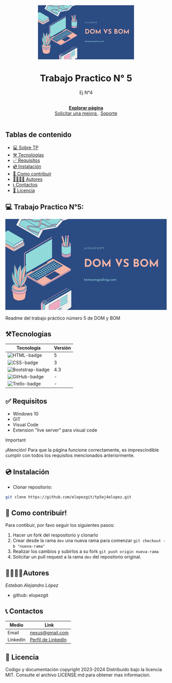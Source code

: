 <!-- Project logo -->
<div align ='center'>
    <a href = 'https://tp5ej4elopez.netlify.app/'>
    <img src='./img/imgdombom.webp' alt = 'imgdombom' width = '300' />
    </a>
    <h1>Trabajo Practico N° 5</h1>
    <p>
    Ej N°4
    </p>
    <br>
    <a href = 'https://tp5ej4elopez.netlify.app/'>
    <strong>Explorar página</strong>
    </a>
    <br>
    <a href = 'https://tp5ej4elopez.netlify.app/'>
    Solicitar una mejora
    </a>
    .
    <a href = 'https://tp5ej4elopez.netlify.app/'>
    Soporte
    </a>
    <br><br>
</div>

## Tablas de contenido

- [💻 Sobre TP](#💻-sobre-tp)
- [⚒️ Tecnologías](#⚒️tecnologias)
- [✅ Requisitos](#✅-requisitos)
- [💿 Instalación](#💿-instalación)
- [🤝 Como contribuir](#🤝-como-contribuir)
- [👨‍💻👩‍💻 Autores](#👨‍💻👩‍💻autores)
- [📞 Contactos](#📞-contactos)
- [📄 Licencia](#📄-licencia)

## 💻 Trabajo Practico N°5:

![Sobre TP](./img/imgdombom.webp)

Readme del trabajo práctico número 5 de DOM y BOM

## ⚒️Tecnologias

| Tecnología         | Versión |
| ------------------ | ------- |
| ![HTML-badge]      | 5       |
| ![CSS-badge]       | 3       |
| ![Bootstrap-badge] | 4.3     |
| ![GitHub-badge]    | -       |
| ![Trello-badge]    | -       |

## ✅ Requisitos

- Windows 10
- GIT
- Visual Code
- Extension "live server" para visual code

> [!IMPORTANT]
> ¡Atención! Para que la página funcione correctamente, es imprescindible cumplir con todos los requisitos mencionados anteriormente.

## 💿 Instalación

- Clonar repositorio:

```bash
git clone https://github.com/elopezgit/tp5ej4elopez.git
```


## 🤝 Como contribuir!

Para contibuir, por favo seguir los siguientes pasos:

1. Hacer un fork del respositorio y clonarlo
2. Crear desde la rama `dev` una nueva rama para comenzar `git checkout -b "nueva-rama"`
3. Realizar los cambios y subirlos a su fork `git push origin nueva-rama`
4. Solicitar un pull request a la rama `dev` del repositorio original.

## 👨‍💻👩‍💻Autores

_Esteban Alejandro López_

- github: elopezgit

## 📞 Contactos

| Medio    | Link                                                    |
| -------- | ------------------------------------------------------- |
| Email    | [nexus@gmail.com](mailto:lopezestebanalejandro@gmail.com)               |          |
| LinkedIn | [Perfil de LinkedIn](https://www.linkedin.com/in/esteban-alejandro-l%C3%B3pez-9898a231/) |

## 📄 Licencia

Codigo y documentación copyright 2023-2024 Distribuido bajo la licencia MIT. Consulte el archivo LICENSE.md para obtener mas informacion.
<!-- Markdown links & images -->

[HTML-badge]: https://img.shields.io/badge/HTML5-E34F26?style=for-the-badge&logo=html5&logoColor=white
[CSS-badge]: https://img.shields.io/badge/CSS3-1572B6?style=for-the-badge&logo=css3&logoColor=white
[Bootstrap-badge]: https://img.shields.io/badge/Bootstrap-563D7C?style=for-the-badge&logo=bootstrap&logoColor=white
[GitHub-badge]: https://img.shields.io/badge/GitHub-181717?style=for-the-badge&logo=github&logoColor=white
[Trello-badge]: https://img.shields.io/badge/Trello-0079BF?style=for-the-badge&logo=trello&logoColor=white

